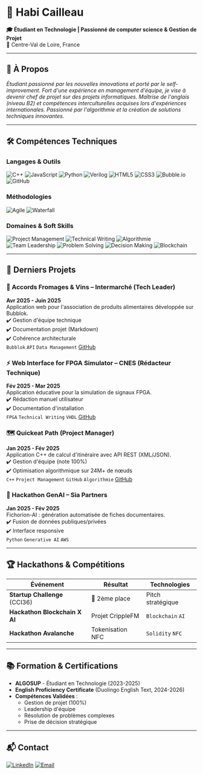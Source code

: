 # 👋 Habi Cailleau 
**🎓 Étudiant en Technologie | Passionné de computer science & Gestion de Projet**  
📍 Centre-Val de Loire, France  

---

## 🚀 À Propos
*Étudiant passionné par les nouvelles innovations et porté par le self-improvement. Fort d'une expérience en management d'équipe, je vise à devenir chef de projet sur des projets informatiques. Maîtrise de l'anglais (niveau B2) et compétences interculturelles acquises lors d'expériences internationales. Passionné par l'algorithmie et la création de solutions techniques innovantes.*

---

## 🛠️ Compétences Techniques
### Langages & Outils
![C++](https://img.shields.io/badge/C++-00599C?logo=c%2B%2B&logoColor=white)
![JavaScript](https://img.shields.io/badge/JavaScript-F7DF1E?logo=javascript&logoColor=black)
![Python](https://img.shields.io/badge/Python-3776AB?logo=python&logoColor=white)
![Verilog](https://img.shields.io/badge/Verilog-000000?logo=verilog)
![HTML5](https://img.shields.io/badge/HTML5-E34F26?logo=html5&logoColor=white)
![CSS3](https://img.shields.io/badge/CSS3-1572B6?logo=css3)
![Bubble.io](https://img.shields.io/badge/Bubble.io-000000?logo=bubble)
![GitHub](https://img.shields.io/badge/GitHub-181717?logo=github)

### Méthodologies
![Agile](https://img.shields.io/badge/Agile-0096D6?logo=agile)
![Waterfall](https://img.shields.io/badge/Waterfall-0052CC)

### Domaines & Soft Skills
![Project Management](https://img.shields.io/badge/Project_Management-FF6B6B)
![Technical Writing](https://img.shields.io/badge/Technical_Writing-4ECDC4)
![Algorithmie](https://img.shields.io/badge/Algorithmie-009688)
![Team Leadership](https://img.shields.io/badge/Team_Leadership-FF9800)
![Problem Solving](https://img.shields.io/badge/Problem_Solving-4CAF50)
![Decision Making](https://img.shields.io/badge/Decision_Making-9C27B0)
![Blockchain](https://img.shields.io/badge/Blockchain-121D33)


---

## 🌟 Derniers Projets

### 🧀 Accords Fromages & Vins – Intermarché (Tech Leader)
**Avr 2025 - Juin 2025**  
Application web pour l'association de produits alimentaires développée sur Bubblok.  
✔️ Gestion d'équipe technique  
✔️ Documentation projet (Markdown)  
✔️ Cohérence architecturale  
`Bubblok` `API` `Data Management` [GitHub](https://github.com/algosup/2024-2025-project-5-bubble-intermarche-team-6)

### ⚡ Web Interface for FPGA Simulator – CNES (Rédacteur Technique)
**Fév 2025 - Mar 2025**  
Application éducative pour la simulation de signaux FPGA.  
✔️ Rédaction manuel utilisateur  
✔️ Documentation d'installation  
`FPGA` `Technical Writing` `VHDL` [GitHub](https://github.com/algosup/2024-2025-project-4-web-fpga-team-5)

### 🗺️ Quickeat Path (Project Manager)
**Jan 2025 - Fév 2025**  
Application C++ de calcul d'itinéraire avec API REST (XML/JSON).  
✔️ Gestion d'équipe (note 100%)  
✔️ Optimisation algorithmique sur 24M+ de nœuds  
`C++` `Project Management` `GitHub` `Algorithmie` [GitHub](https://github.com/algosup/2024-2025-project-3-quickest-path-team-5)

### 🤖 Hackathon GenAI – Sia Partners
**Jan 2025 - Fév 2025**  
Fichorion-AI : génération automatisée de fiches documentaires.  
✔️ Fusion de données publiques/privées  
✔️ Interface responsive  
`Python` `Generative AI` `AWS` 

---

## 🏆 Hackathons & Compétitions
| Événement | Résultat | Technologies |
|----------|----------|--------------|
| **Startup Challenge** (CCI36) | 🥈 2ème place | Pitch stratégique |
| **Hackathon Blockchain X AI** | Projet CrippleFM | `Blockchain` `AI` |
| **Hackathon Avalanche** | Tokenisation NFC | `Solidity` `NFC` |

---

## 📚 Formation & Certifications
- **ALGOSUP** - Étudiant en Technologie (2023-2025)
- **English Proficiency Certificate** (Duolingo English Text, 2024-2026)
- **Compétences Validées** : 
  - Gestion de projet (100%)
  - Leadership d'équipe
  - Résolution de problèmes complexes
  - Prise de décision stratégique

---

## 📬 Contact
[![LinkedIn](https://img.shields.io/badge/LinkedIn-0A66C2?logo=linkedin)](https://www.linkedin.com/in/habi-cailleau-3b72b5293)
[![Email](https://img.shields.io/badge/Email-0078D4?logo=gmail)](mailto:habixx67@email.com)

